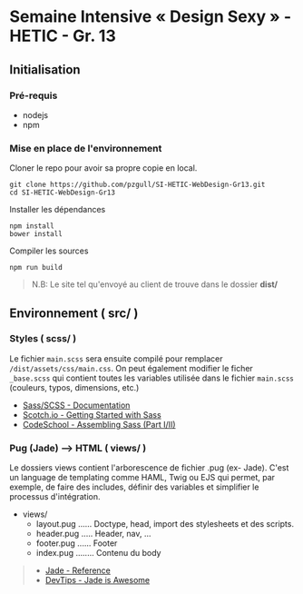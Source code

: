 # Semaine Intensive « Design Sexy » - HETIC - Gr. 13
## Initialisation

### Pré-requis
- nodejs
- npm

### Mise en place de l'environnement

Cloner le repo pour avoir sa propre copie en local.
```
git clone https://github.com/pzgull/SI-HETIC-WebDesign-Gr13.git
cd SI-HETIC-WebDesign-Gr13
```
Installer les dépendances
```
npm install
bower install
```
Compiler les sources
```
npm run build
```

> N.B: Le site tel qu'envoyé au client de trouve dans le dossier **dist/**

## Environnement ( src/ )

### Styles ( scss/ )

Le fichier `main.scss` sera ensuite compilé pour remplacer `/dist/assets/css/main.css`. On peut également modifier le ficher `_base.scss` qui contient toutes les variables utilisée dans le fichier `main.scss` (couleurs, typos, dimensions, etc.)

- [Sass/SCSS - Documentation](http://sass-lang.com/guide)
- [Scotch.io - Getting Started with Sass](https://scotch.io/tutorials/getting-started-with-sass)
- [CodeSchool - Assembling Sass (Part I/II)](https://www.codeschool.com/search?utf8=%E2%9C%93&loc=hero&query=sass)

### Pug (Jade) --> HTML ( views/ )

Le dossiers views contient l'arborescence de fichier .pug (ex- Jade). C'est un language de templating comme HAML, Twig ou EJS qui permet, par exemple, de faire des includes, définir des variables et simplifier le processus d'intégration.

- views/
  - layout.pug ...... Doctype, head, import des stylesheets et des scripts.
  - header.pug ..... Header, nav, ...
  - footer.pug ...... Footer
  - index.pug ........ Contenu du body

> - [Jade - Reference](http://jade-lang.com/reference/)
> - [ DevTips - Jade is Awesome](https://www.youtube.com/watch?v=wzAWI9h3q18)
